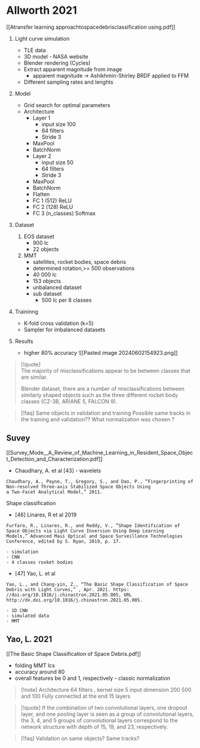 
# Allworth 2021 
[[Atransfer learning approachtospacedebrisclassification using.pdf]]

1. Light curve simulation
	- TLE data
	- 3D model - NASA website
	- Blender rendering (Cycles)
	- Extract apparent magnitude from image
		- apparent magnitude  -> Ashikhmin-Shirley BRDF applied to FFM
	- Different sampling rates and lenghts
2. Model
	- Grid search for optimal parameters
	- Architecture
		- Layer 1
			- input size 100
			- 64 filters
			- Stride 3
		- MaxPool
		- BatchNorm
		- Layer 2
			- input size 50
			- 64 filters
			- Stride 3
		- MaxPool
		- BatchNorm
		- Flatten
		- FC 1 (512) ReLU
		- FC 2 (128) ReLU
		- FC 3 (n_classes) Softmax

3. Dataset
	1. EOS dataset
		- 900 lc 
		- 22 objects
	2. MMT
		- satellites, rocket bodies, space debris
		- determined rotation,>= 500 observations
		- 40 000 lc
		- 153 objects
		- unbalanced dataset
		- sub dataset
			- 500 lc per 8 classes
4. Traininng
	- K-fold cross validation (k=5)
	- Sampler for imbalanced datasets

5. Results
	- higher 80% accuracy
	![[Pasted image 20240602154923.png]]

	
> [!quote]	
> The majority of misclassifications appear to be between classes that are similar.
> 
> Blender dataset, there are a number of misclassifications between similarly shaped objects such as the three different rocket body classes (CZ-3B, ARIANE 5, FALCON 9).


> [!faq]
> Same objects in validation and training
> Possible same tracks in the training and validation??
> What normalization was chosen ?


## Suvey
[[Survey_Mode__A_Review_of_Machine_Learning_in_Resident_Space_Object_Detection_and_Characterization.pdf]]

- Chaudhary, A. et al [43] - wavelets
```
Chaudhary, A., Payne, T., Gregory, S., and Dao, P., “Fingerprinting of Non-resolved Three-axis Stabilized Space Objects Using
a Two-Facet Analytical Model,” 2011.
```


Shape classification
- [46] Linares, R et al 2019
```
Furfaro, R., Linares, R., and Reddy, V., “Shape Identification of Space Objects via Light Curve Inversion Using Deep Learning
Models,” Advanced Maui Optical and Space Surveillance Technologies Conference, edited by S. Ryan, 2019, p. 17.
```
	- simulation
	- CNN
	- 4 classes roxket bodies
- [47] Yao, L. et al
```
Yao, L., and Chang-yin, Z., “The Basic Shape Classification of Space Debris with Light Curves,” , Apr. 2021. https:
//doi.org/10.1016/j.chinastron.2021.05.005, URL http://dx.doi.org/10.1016/j.chinastron.2021.05.005.
```
	- 1D CNN
	- simulated data
	- MMT

## Yao, L. 2021
[[The Basic Shape Classification of Space Debris.pdf]]

- folding MMT lcs
- accuracy around 80
- overall features be 0 and 1, respectively - classic normalization

> [!note] Architecture
> 64 filters , kernel size 5
> input dimension 200
> 500 and 100 Fully connected at the end
> 15 layers

> [!quote]
> If the combination of two convolutional layers, one dropout layer, and one pooling layer is seen as a group of convolutional layers, the 3, 4, and 5 groups of convolutional layers correspond to the network structure with depth of 15, 19, and 23, respectively.

> [!faq]
> Validation on same objects?
> Same tracks?




